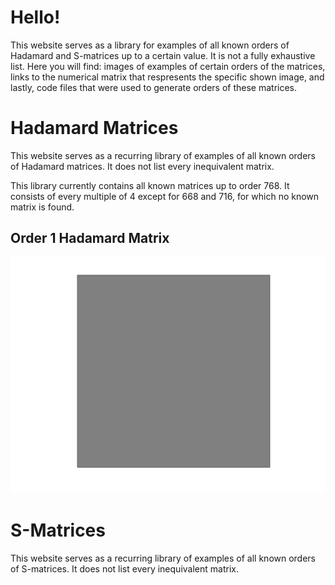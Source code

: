 # **Hello!**
This website serves as a library for examples of all known orders of Hadamard and S-matrices up to a certain value. It is not a fully exhaustive list. Here you will find: images of examples of certain orders of the matrices, links to the numerical matrix that respresents the specific shown image, and lastly, code files that were used to generate orders of these matrices.

# Hadamard Matrices

This website serves as a recurring library of examples of all known orders of Hadamard matrices. It does not list every inequivalent matrix. 

This library currently contains all known matrices up to order 768. It consists of every multiple of 4 except for 668 and 716, for which no known matrix is found.

## Order 1 Hadamard Matrix
<img src="Hadamard_matrices/1.png" class="img-responsive" alt=""> </div>

# S-Matrices

This website serves as a recurring library of examples of all known orders of S-matrices. It does not list every inequivalent matrix. 

